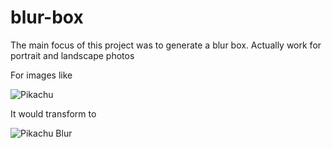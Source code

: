 # blur-box

The main focus of this project was to generate a blur box. Actually work for portrait and landscape photos

For images like

![Pikachu](http://i.imgur.com/e5fLv5i.png)

It would transform to

![Pikachu Blur](http://i.imgur.com/6QqRCZk.png)
